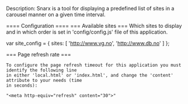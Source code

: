 

Description:
Snarx is a tool for displaying a predefined list of sites in a carousel manner on a given
time interval.



==== Configuration ====
=== Available sites ===
Which sites to display and in which order is set in 'config/config.js' file of this
application.

var site_config = {
    sites: [
      'http://www.vg.no',
      'http://www.db.no'
    ]
};


=== Page refresh rate ===

    To configure the page refresh timeout for this application you must identify the following line
    in either 'local.html' or 'index.html', and change the 'content' attribute to your needs (time
    in seconds):

    "<meta http-equiv="refresh" content="30">"

